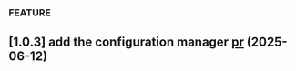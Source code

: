 ### FEATURE
## [1.0.3] add the configuration manager [pr](https://github.com/Ditmar/api-rest/pull/6) (2025-06-12)
